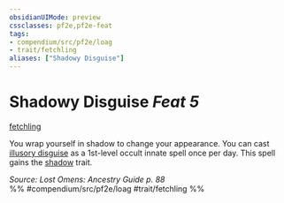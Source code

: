 ```yaml
---
obsidianUIMode: preview
cssclasses: pf2e,pf2e-feat
tags:
- compendium/src/pf2e/loag
- trait/fetchling
aliases: ["Shadowy Disguise"]
---
```

# Shadowy Disguise  *Feat 5*  
[fetchling](rules/traits/fetchling-b2.md "Fetchling Ancestry & Heritage Trait")  


You wrap yourself in shadow to change your appearance. You can cast [illusory disguise](compendium/spells/illusory-disguise.md) as a 1st-level occult innate spell once per day. This spell gains the [shadow](rules/traits/shadow.md "Shadow General Trait") trait.

*Source: Lost Omens: Ancestry Guide p. 88*  
%% #compendium/src/pf2e/loag #trait/fetchling %%